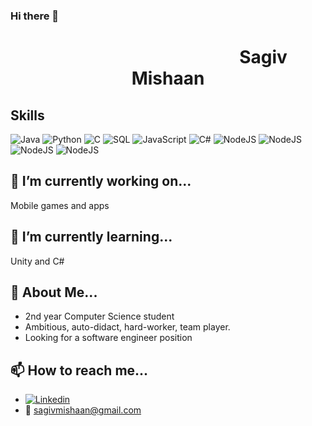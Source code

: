 ### Hi there 👋

<!--
**sagivmis/sagivmis** is a ✨ _special_ ✨ repository because its `README.md` (this file) appears on your GitHub profile.

Here are some ideas to get you started:

-->

<h1 style="text-align:center">&nbsp&nbsp&nbsp&nbsp&nbsp&nbsp&nbsp&nbsp&nbsp&nbsp&nbsp&nbsp&nbsp&nbsp&nbsp&nbsp&nbsp&nbsp&nbsp&nbsp&nbsp&nbsp&nbsp&nbsp&nbsp&nbsp&nbsp&nbsp&nbsp&nbsp&nbsp&nbsp&nbsp&nbsp&nbsp&nbsp&nbsp&nbsp&nbsp&nbsp&nbsp&nbsp&nbsp&nbsp&nbsp Sagiv Mishaan</h1>

## Skills
![Java](https://img.shields.io/badge/-Java-000?&logo=Java&logoColor=007396)
![Python](https://img.icons8.com/color/48/000000/python--v2.png)
![C](https://img.shields.io/badge/-C-000?&logo=C)
![SQL](https://img.shields.io/badge/-SQL-000?&logo=MySQL&logoColor=4479A1)
![JavaScript](https://img.shields.io/badge/-JavaScript-000?&logo=JavaScript&logoColor=ddc508)
![C#](https://img.shields.io/badge/C%23-239120?style=for-the-badge&logo=c-sharp&logoColor=white)
![NodeJS](https://img.icons8.com/color/48/000000/nodejs.png)
![NodeJS](https://img.icons8.com/color/48/000000/nodejs.png)
![NodeJS](https://img.icons8.com/color/48/000000/nodejs.png)
![NodeJS](https://img.icons8.com/color/48/000000/nodejs.png)



## 🔭 I’m currently working on...
  Mobile games and apps  
  
## 🌱 I’m currently learning...
  Unity and C#  
  
## 💬 About Me...
  - 2nd year Computer Science student  
  - Ambitious, auto-didact, hard-worker, team player.  
  - Looking for a software engineer position  
  
## 📫 How to reach me...  
  - [![Linkedin](https://img.icons8.com/color/48/000000/linkedin.png)](https://www.linkedin.com/in/sagiv-mishaan-34262a155/)
  - <g-emoji class="g-emoji" alias="incoming_envelope" fallback-src="https://github.githubassets.com/images/icons/emoji/unicode/1f4e8.png">📨</g-emoji> sagivmishaan@gmail.com  
  

